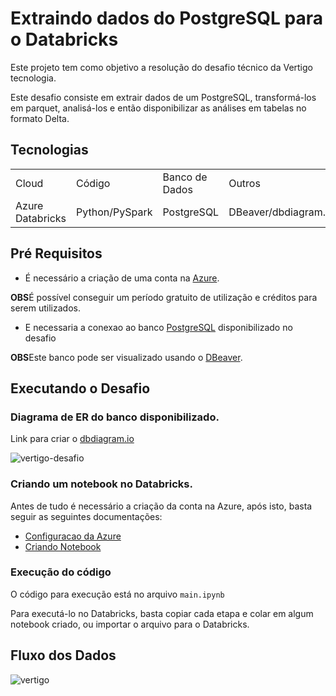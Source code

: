 # Extraindo dados do PostgreSQL para o Databricks

Este projeto tem como objetivo a resolução do desafio técnico da Vertigo tecnologia.

Este desafio consiste em extrair dados de um PostgreSQL, transformá-los em parquet, analisá-los e então disponibilizar as análises em tabelas no formato Delta.

## Tecnologias
<table>
    <tr>
        <td>Cloud</td>
        <td>Código</td>
        <td>Banco de Dados</td>
        <td>Outros</td>
    </tr>
    <tr>
        <td>Azure Databricks</td>
        <td>Python/PySpark</td>
        <td>PostgreSQL</td>
        <td>DBeaver/dbdiagram.io</td>
    </tr>
</table>

## Pré Requisitos
- É necessário a criação de uma conta na [Azure](https://azure.microsoft.com/pt-br/free/).

**OBS**É possível conseguir um período gratuito de utilização e créditos para serem utilizados.

- E necessaria a conexao ao banco [PostgreSQL](https://uibakery.io/sql-playground) disponibilizado no desafio


**OBS**Este banco pode ser visualizado usando o [DBeaver](https://dbeaver.io/download/).

## Executando o Desafio

### Diagrama de ER do banco disponibilizado.
Link para criar o [dbdiagram.io](https://dbdiagram.io/home)

![vertigo-desafio](https://github.com/Gui-mp8/postgresql_to_databricks/assets/94998733/0a62525a-7ffe-4105-9d6b-103f8227e96f)

### Criando um notebook no Databricks.

Antes de tudo é necessário a criação da conta na Azure, após isto, basta seguir as seguintes documentações:

- [Configuracao da Azure](https://learn.microsoft.com/pt-br/azure/databricks/getting-started/)
- [Criando Notebook](https://docs.databricks.com/pt/getting-started/quick-start.html)

### Execução do código

O código para execução está no arquivo ``main.ipynb``

Para executá-lo no Databricks, basta copiar cada etapa e colar em algum notebook criado, ou importar o arquivo para o Databricks.

## Fluxo dos Dados

![vertigo](https://github.com/Gui-mp8/postgresql_to_databricks/assets/94998733/eac9751b-abc5-406b-930d-cb9f0339675a)
